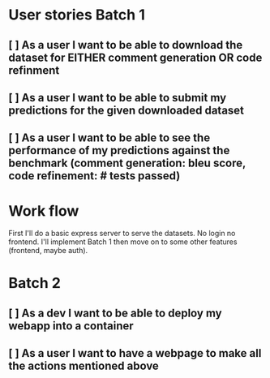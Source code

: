 # User stories Batch 1

## [ ] As a user I want to be able to download the dataset for EITHER comment generation OR code refinment

## [ ] As a user I want to be able to submit my predictions for the given downloaded dataset

## [ ] As a user I want to be able to see the performance of my predictions against the benchmark (comment generation: bleu score, code refinement: # tests passed)

# Work flow

First I'll do a basic express server to serve the datasets. No login no frontend. I'll implement
Batch 1 then move on to some other features (frontend, maybe auth).

# Batch 2

## [ ] As a dev I want to be able to deploy my webapp into a container

## [ ] As a user I want to have a webpage to make all the actions mentioned above
